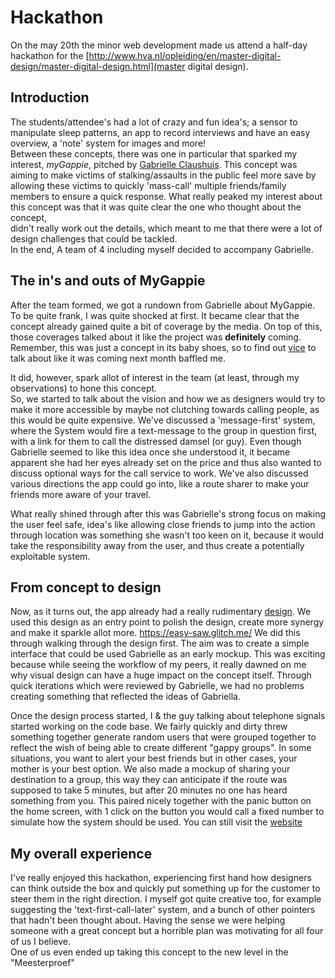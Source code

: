# Hackathon
On the may 20th the minor web development made us attend a half-day hackathon for the [http://www.hva.nl/opleiding/en/master-digital-design/master-digital-design.html](master digital design).  

## Introduction
The students/attendee's had a lot of crazy and fun idea's; a sensor to manipulate sleep patterns, an app to record interviews and have an easy overview, a 'note' system for images and more!  
Between these concepts, there was one in particular that sparked my interest, *myGappie*, pitched by [Gabrielle Claushuis](https://nl.linkedin.com/in/gabrielle-claushuis-46047580). This concept was aiming to make victims of stalking/assaults in the public feel more save by allowing these victims to quickly 'mass-call' multiple friends/family members to ensure a quick response. What really peaked my interest about this concept was that it was quite clear the one who thought about the concept,  
didn't really work out the details, which meant to me that there were a lot of design challenges that could be tackled.  
In the end, A team of 4 including myself decided to accompany Gabrielle.

## The in's and outs of MyGappie
After the team formed, we got a rundown from Gabrielle about MyGappie.  
To be quite frank, I was quite shocked at first. It became clear that the concept already gained quite a bit of coverage by the media. On top of this, those coverages talked about it like the project was **definitely** coming. Remember, this was just a concept in its baby shoes, so to find out [vice](https://www.vice.com/nl/article/kzge4x/gabrielle-bedacht-een-app-waardoor-vrouwen-zich-veiliger-kunnen-voelen-op-straat) to talk about like it was coming next month
baffled me. 

It did, however, spark allot of interest in the team (at least, through my observations) to hone this concept.  
So, we started to talk about the vision and how we as designers would try to make it more accessible by maybe not clutching towards calling people,
as this would be quite expensive. We've discussed a 'message-first' system, where the System would fire a text-message to the group in question first, with a link for them to call the distressed damsel (or guy).
Even though Gabrielle seemed to like this idea once she understood it, it became apparent she had her eyes already set on the price and thus also wanted to discuss optional ways for the call service to work.
We've also discussed various directions the app could go into, like a route sharer to make your friends more aware of your travel.

What really shined through after this was Gabrielle's strong focus on making the user feel safe, idea's like allowing close friends to jump into the action through location was something
she wasn't too keen on it, because it would take the responsibility away from the user, and thus create a potentially exploitable system.

## From concept to design
Now, as it turns out, the app already had a really rudimentary [design](https://www.doneeractie.nl/mygappie-app/-5026). We used this design as an
entry point to polish the design, create more synergy and make it sparkle allot more. https://easy-saw.glitch.me/
We did this through walking through the design first. The aim was to create a simple interface that could be used Gabrielle as an early mockup. This was exciting because while seeing the workflow of my peers, it really dawned on me why visual design can have a huge impact on the concept itself. Through quick iterations which were reviewed by Gabrielle, we had no problems creating something that reflected the ideas of Gabriella.

Once the design process started, I & the guy talking about telephone signals started working on the code base. We fairly quickly and dirty threw something together generate random users that were grouped together to reflect the wish of being able to create different "gappy groups". In some situations, you want to alert your best friends but in other cases, your mother is your best option. 
We also made a mockup of sharing your destination to a group, this way they can anticipate if the route was supposed to take 5 minutes, but after 20 minutes no one has heard something from you. This paired nicely together with the panic button on the home screen, with 1 click on the button you would call a fixed number to simulate how the system should be used. 
You can still visit the [website](https://easy-saw.glitch.me/)


## My overall experience
I've really enjoyed this hackathon, experiencing first hand how designers can think outside the box and quickly put something up for the customer to steer them in the right direction. I myself got quite creative too, for example suggesting the 'text-first-call-later' system, and a bunch of other pointers that hadn't been thought about. Having the sense we were helping someone with a great concept but a horrible plan was motivating for all four of us I believe.  
One of us even ended up taking this concept to the new level in the "Meesterproef" 




